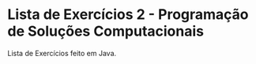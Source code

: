 # Lista de Exercícios 2 - Programação de Soluções Computacionais

Lista de Exercícios feito em Java. 

